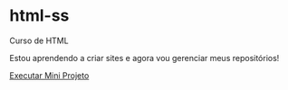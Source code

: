 # html-ss
Curso de HTML

Estou aprendendo a criar sites e agora vou gerenciar meus repositórios!

<a href="https://marcelinhoj.github.io/html-css/exercicios/10-miniprojeto/principal.html">Executar Mini Projeto </a>